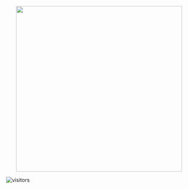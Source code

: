 <div id="header" align="center">
  <img src="https://media.giphy.com/media/dVHd0YbJKrOcRMHWVP/giphy.gif" width="450"/>
</div>

![visitors](https://visitor-badge-reloaded.herokuapp.com/badge?page_id=noelianav91.noelianav91color=00cf00)
